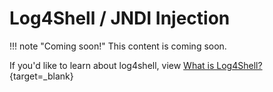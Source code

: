 # Log4Shell / JNDI Injection

!!! note "Coming soon!"
    This content is coming soon.

If you'd like to learn about log4shell, view [What is Log4Shell?](https://www.dynatrace.com/news/blog/what-is-log4shell/){target=_blank}